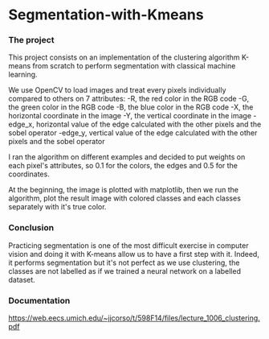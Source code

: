 # Segmentation-with-Kmeans

### The project

This project consists on an implementation of the clustering algorithm K-means from scratch to perform segmentation with classical machine learning.

We use OpenCV to load images and treat every pixels individually compared to others on 7 attributes:
-R, the red color in the RGB code
-G, the green color in the RGB code
-B, the blue color in the RGB code
-X, the horizontal coordinate in the image
-Y, the vertical coordinate in the image
-edge_x, horizontal value of the edge calculated with the other pixels and the sobel operator
-edge_y, vertical value of the edge calculated with the other pixels and the sobel operator

I ran the algorithm on different examples and decided to put weights on each pixel's attributes, so 0.1 for the colors, the edges and 0.5 for the coordinates.

At the beginning, the image is plotted with matplotlib, then we run the algorithm, plot the result image with colored classes and each classes separately with it's true color.

### Conclusion

Practicing segmentation is one of the most difficult exercise in computer vision and doing it with K-means allow us to have a first step with it. Indeed, it performs segmentation but it's not perfect as we use clustering, the classes are not labelled as if we trained a neural network on a labelled dataset.

### Documentation

https://web.eecs.umich.edu/~jjcorso/t/598F14/files/lecture_1006_clustering.pdf
